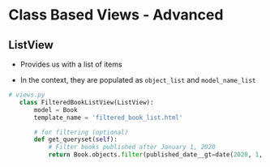 # Class Based Views - Advanced

## ListView

-   Provides us with a list of items

-   In the context, they are populated as `object_list` and `model_name_list`

```py
# views.py
   class FilteredBookListView(ListView):
       model = Book
       template_name = 'filtered_book_list.html'

       # for filtering (optional)
       def get_queryset(self):
           # Filter books published after January 1, 2020
           return Book.objects.filter(published_date__gt=date(2020, 1, 1))
```

